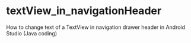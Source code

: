 # textView_in_navigationHeader
How to change text of a TextView in navigation drawer header in Android Studio (Java coding)
